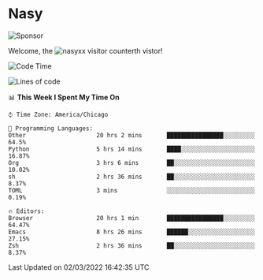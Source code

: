 # Nasy

<!--
<p align="center">
<img height="200" src="https://github-readme-stats.vercel.app/api?username=nasyxx&count_private=true&show_icons=true&theme=dracula&include_all_commits=true"/>
<img height="200" src="https://github-readme-stats.vercel.app/api/top-langs/?username=nasyxx&theme=dracula&hide=html,jupyter+notebook&count_private=true&show_icons=true"/>
</p>

  
----------------
-->

![Sponsor](https://img.shields.io/static/v1.svg?label=Sponsor&message=%E2%9D%A4&logo=GitHub&style=flat&color=pink)
 
Welcome, the ![nasyxx visitor counter](https://count.getloli.com/get/@nasyxx?theme=rule34)th vistor!
 
<!--START_SECTION:waka-->
![Code Time](http://img.shields.io/badge/Code%20Time-1%2C963%20hrs%2047%20mins-blue)

![Lines of code](https://img.shields.io/badge/From%20Hello%20World%20I%27ve%20Written-5%20Million%20lines%20of%20code-blue)

📊 **This Week I Spent My Time On** 

```text
⌚︎ Time Zone: America/Chicago

💬 Programming Languages: 
Other                    20 hrs 2 mins       ████████████████░░░░░░░░░   64.5% 
Python                   5 hrs 14 mins       ████░░░░░░░░░░░░░░░░░░░░░   16.87% 
Org                      3 hrs 6 mins        ██░░░░░░░░░░░░░░░░░░░░░░░   10.02% 
sh                       2 hrs 36 mins       ██░░░░░░░░░░░░░░░░░░░░░░░   8.37% 
TOML                     3 mins              ░░░░░░░░░░░░░░░░░░░░░░░░░   0.19%

🔥 Editors: 
Browser                  20 hrs 1 min        ████████████████░░░░░░░░░   64.47% 
Emacs                    8 hrs 26 mins       ██████░░░░░░░░░░░░░░░░░░░   27.15% 
Zsh                      2 hrs 36 mins       ██░░░░░░░░░░░░░░░░░░░░░░░   8.37%

```


 Last Updated on 02/03/2022 16:42:35 UTC
<!--END_SECTION:waka-->

<!-- ![visitors](https://visitor-badge.laobi.icu/badge?page_id=nasyxx.nasyxx) -->
